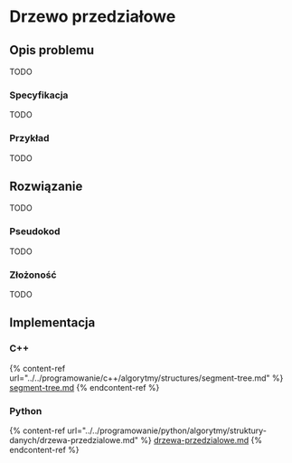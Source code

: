 # Drzewo przedziałowe

## Opis problemu

TODO

### Specyfikacja

TODO

### Przykład

TODO

## Rozwiązanie

TODO

### Pseudokod

TODO

### Złożoność

TODO

## Implementacja

### C++

{% content-ref url="../../programowanie/c++/algorytmy/structures/segment-tree.md" %}
[segment-tree.md](../../programowanie/c++/algorytmy/structures/segment-tree.md)
{% endcontent-ref %}

### Python

{% content-ref url="../../programowanie/python/algorytmy/struktury-danych/drzewa-przedzialowe.md" %}
[drzewa-przedzialowe.md](../../programowanie/python/algorytmy/struktury-danych/drzewa-przedzialowe.md)
{% endcontent-ref %}
